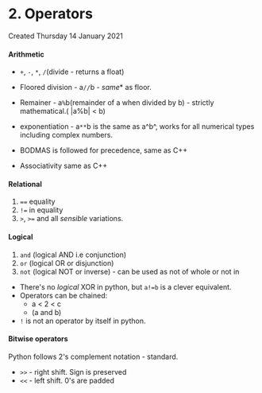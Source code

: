 # 2. Operators
Created Thursday 14 January 2021

#### Arithmetic

* ``+``, ``-``, ``*``, ``/``(divide - returns a float)
* Floored division - a``//``b - *same** as floor.
* Remainer - a``%``b(remainder of a when divided by b) - strictly mathematical.( |a%b| < b)
* exponentiation - a``**``b is the same as a^b^, works for all numerical types including complex numbers.



* BODMAS is followed for precedence, same as C++
* Associativity same as C++


#### Relational

1. ``==`` equality
2. ``!=`` in equality
3. ``>``, ``>=`` and all *sensible* variations.


#### Logical

1. ``and`` (logical AND i.e conjunction)
2. ``or`` (logical OR or disjunction)
3. ``not`` (logical NOT or inverse) - can be used as not of whole or not in



* There's no *logical* XOR in python, but ``a!=b`` is a clever equivalent.
* Operators can be chained:
	* a < 2 < c
	* (a and b)
* ``!`` is not an operator by itself in python.


#### Bitwise operators
Python follows 2's complement notation - standard.

* ``>>`` - right shift. Sign is preserved
* ``<<`` - left shift. 0's are padded


